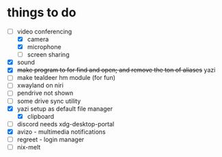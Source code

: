 # things to do

- [ ] video conferencing
  - [x] camera
  - [x] microphone
  - [ ] screen sharing
- [x] sound
- [x] ~~make program to for find and open; and remove the ton of aliases~~ yazi
- [ ] make tealdeer hm module (for fun)
- [ ] xwayland on niri
- [ ] pendrive not shown
- [ ] some drive sync utility
- [x] yazi setup as default file manager
  - [x] clipboard
- [ ] discord needs xdg-desktop-portal
- [x] avizo - multimedia notifications
- [ ] regreet - login manager
- [ ] nix-melt